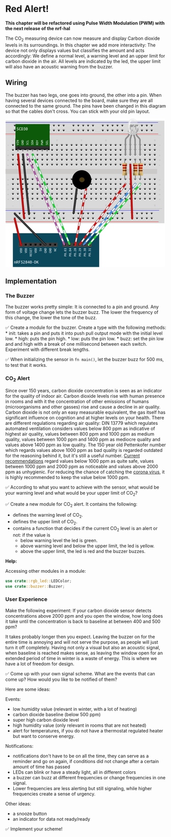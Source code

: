 # Red Alert!

**This chapter will be refactored using Pulse Width Modulation (PWM) with the next release of the nrf-hal**

The CO<sub>2</sub> measuring device can now measure and display Carbon dioxide levels in its surroundings. In this chapter we add more interactivity: The device not only displays values but classifies the amount and acts accordingly: We define a normal level, a warning level and an upper limit for carbon dioxide in the air. All levels are indicated by the led, the upper limit will also have an acoustic warning from the buzzer. 

## Wiring

The buzzer has two legs, one goes into ground, the other into a pin. When having several devices connected to the board, make sure they are all connected to the same ground. 
The pins have been changed in this diagram so that the cables don't cross. You can stick with your old pin layout. 

![Wiring of Sensor, LED and Buzzer](../img/knurling-scd30-led-buzz-bb.png)

## Implementation

### The Buzzer

The buzzer works pretty simple: It is connected to a pin and ground. Any form of voltage change lets the buzzer buzz. The lower the frequency of this change, the lower the tone of the buzz. 

✅ Create a module for the buzzer. Create a type with the following methods:
    * init: takes a pin and puts it into push pull output mode with the initial level low. 
    * high: puts the pin high.
    * low: puts the pin low.
    * buzz: set the pin low and and high with a break of one millisecond between each switch. Experiment with different break lengths.

✅ When initializing the sensor in `fn main()`, let the buzzer buzz for 500 ms, to test that it works. 

### CO<sub>2</sub> Alert

Since over 150 years, carbon dioxide concentration is seen as an indicator for the quality of indoor air. Carbon dioxide levels rise with human presence in rooms and with it the concentration of other emissions of humans (microorganisms and other gasses) rise and cause a decline in air quality. Carbon dioxide is not only an easy measurable equivalent, the gas itself has significant influence on cognition and at higher levels on your health. There are different regulations regarding air quality: DIN 13779 which regulates automated ventilation considers values below 800 ppm as indicative of highest air quality, values between 800 ppm and 1000 ppm as medium quality, values between 1000 ppm and 1400 ppm as mediocre quality and values above 1400 ppm as low quality. The 150 year old Pettenkofer number which regards values above 1000 ppm as bad quality is regarded outdated for the reasoning behind it, but it's still a useful number. [Current recommendations] regard values below 1000 ppm as quite safe, values between 1000 ppm and 2000 ppm as noticeable and values above 2000 ppm as unhygienic. For reducing the chance of catching the [corona virus], it is highly recommended to keep the value below 1000 ppm. 

✅ According to what you want to achieve with the sensor, what would be your warning level and what would be your upper limit of CO<sub>2</sub>?

✅ Create a new module for CO<sub>2</sub> alert. It contains the following:

* defines the warning level of CO<sub>2</sub>.
* defines the upper limit of CO<sub>2</sub>. 
* contains a function that decides if the current CO<sub>2</sub> level is an alert or not:
    if the value is 
    * below warning level the led is green.
    * above warning level and below the upper limit, the led is yellow. 
    * above the upper limit, the led is red and the buzzer buzzes.

**Help:** 

Accessing other modules in a module:

```rust
use crate::rgb_led::LEDColor;
use crate::buzzer::Buzzer;
```
[corona virus]: https://publikationen.dguv.de/widgets/pdf/download/article/3873
[Current recommendations]: https://www.umweltbundesamt.de/sites/default/files/medien/4031/bilder/dateien/0_ausschuss_fuer_innenraumrichtwerte_leitwerte_20200224.pdf


### User Experience

Make the following experiment: If your carbon dioxide sensor detects concentrations above 2000 ppm and you open the window, how long does it take until the concentration is back to baseline at between 400 and 500 ppm? 

It takes probably longer then you expect. Leaving the buzzer on for the entire time is annoying and will not serve the purpose, as people will just turn it off completely. Having not only a visual but also an acoustic signal, when baseline is reached makes sense, as leaving the window open for an extended period of time in winter is a waste of energy. This is where we have a lot of freedom for design.

✅ Come up with your own signal scheme. What are the events that can come up? How would you like to be notified of them?

Here are some ideas:

Events:
- low humidity value (relevant in winter, with a lot of heating)
- carbon dioxide baseline (below 500 ppm)
- super high carbon dioxide level
- high humidity value (only relevant in rooms that are not heated)
- alert for temperatures, if you do not have a thermostat regulated heater but want to conserve energy. 

Notifications:
- notifications don't have to be on all the time, they can serve as a reminder and go on again, if conditions did not change after a certain amount of time has passed
- LEDs can blink or have a steady light, all in different colors
- a buzzer can buzz at different frequencies or change frequencies in one signal. 
- Lower frequencies are less alerting but still signaling, while higher frequencies create a sense of urgency. 

Other ideas:
- a snooze button
- an indicator for data not ready/ready


✅ Implement your scheme!
